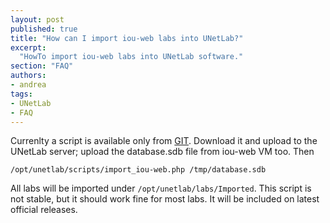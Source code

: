 ```yaml
---
layout: post
published: true
title: "How can I import iou-web labs into UNetLab?"
excerpt:
  "HowTo import iou-web labs into UNetLab software."
section: "FAQ"
authors:
- andrea
tags:
- UNetLab
- FAQ
---
```

Currenlty a script is available only from [GIT](https://github.com/dainok/unetlab/blob/master/scripts/import_iou-web.php "GIT").
Download it and upload to the UNetLab server; upload the database.sdb file from iou-web VM too.
Then

~~~
/opt/unetlab/scripts/import_iou-web.php /tmp/database.sdb
~~~

All labs will be imported under `/opt/unetlab/labs/Imported`.
This script is not stable, but it should work fine for most labs. It will be included on latest official releases.
